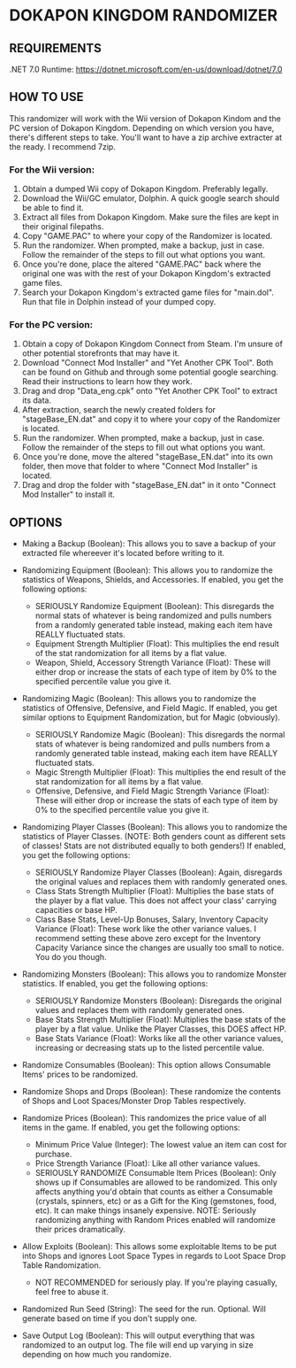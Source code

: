 # DOKAPON KINGDOM RANDOMIZER

## REQUIREMENTS
.NET 7.0 Runtime: https://dotnet.microsoft.com/en-us/download/dotnet/7.0

## HOW TO USE

This randomizer will work with the Wii version of Dokapon Kindom and the PC version of Dokapon Kingdom.
Depending on which version you have, there's different steps to take. You'll want to have a zip archive extracter at the ready. I recommend 7zip.

### For the Wii version:
1) Obtain a dumped Wii copy of Dokapon Kingdom. Preferably legally.
2) Download the Wii/GC emulator, Dolphin. A quick google search should be able to find it.
3) Extract all files from Dokapon Kingdom. Make sure the files are kept in their original filepaths.
4) Copy "GAME.PAC" to where your copy of the Randomizer is located.
5) Run the randomizer. When prompted, make a backup, just in case. Follow the remainder of the steps to fill out what options you want.
6) Once you're done, place the altered "GAME.PAC" back where the original one was with the rest of your Dokapon Kingdom's extracted game files.
7) Search your Dokapon Kingdom's extracted game files for "main.dol". Run that file in Dolphin instead of your dumped copy.

### For the PC version:
1) Obtain a copy of Dokapon Kingdom Connect from Steam. I'm unsure of other potential storefronts that may have it.
2) Download "Connect Mod Installer" and "Yet Another CPK Tool". Both can be found on Github and through some potential google searching. Read their instructions to learn how they work.
3) Drag and drop "Data_eng.cpk" onto "Yet Another CPK Tool" to extract its data.
4) After extraction, search the newly created folders for "stageBase_EN.dat" and copy it to where your copy of the Randomizer is located.
5) Run the randomizer. When prompted, make a backup, just in case. Follow the remainder of the steps to fill out what options you want.
6) Once you're done, move the altered "stageBase_EN.dat" into its own folder, then move that folder to where "Connect Mod Installer" is located.
7) Drag and drop the folder with "stageBase_EN.dat" in it onto "Connect Mod Installer" to install it.

## OPTIONS
- Making a Backup (Boolean):
	This allows you to save a backup of your extracted file whereever it's located before writing to it.

- Randomizing Equipment (Boolean):
	This allows you to randomize the statistics of Weapons, Shields, and Accessories.
	If enabled, you get the following options:
	- SERIOUSLY Randomize Equipment (Boolean):
		This disregards the normal stats of whatever is being randomized and pulls numbers from a randomly generated table instead, making each item have REALLY fluctuated stats.
	- Equipment Strength Multiplier (Float):
		This multiplies the end result of the stat randomization for all items by a flat value.
	- Weapon, Shield, Accessory Strength Variance (Float):
		These will either drop or increase the stats of each type of item by 0% to the specified percentile value you give it.

- Randomizing Magic (Boolean):
	This allows you to randomize the statistics of Offensive, Defensive, and Field Magic.
	If enabled, you get similar options to Equipment Randomization, but for Magic (obviously).
	- SERIOUSLY Randomize Magic (Boolean):
		This disregards the normal stats of whatever is being randomized and pulls numbers from a randomly generated table instead, making each item have REALLY fluctuated stats.
	- Magic Strength Multiplier (Float):
		This multiplies the end result of the stat randomization for all items by a flat value.
	- Offensive, Defensive, and Field Magic Strength Variance (Float):
		These will either drop or increase the stats of each type of item by 0% to the specified percentile value you give it.

- Randomizing Player Classes (Boolean):
	This allows you to randomize the statistics of Player Classes. (NOTE: Both genders count as different sets of classes! Stats are not distributed equally to both genders!)
	If enabled, you get the following options:
	- SERIOUSLY Randomize Player Classes (Boolean):
		Again, disregards the original values and replaces them with randomly generated ones.
	- Class Stats Strength Multiplier (Float):
		Multiplies the base stats of the player by a flat value. This does not affect your class' carrying capacities or base HP.
	- Class Base Stats, Level-Up Bonuses, Salary, Inventory Capacity Variance (Float):
		These work like the other variance values. I recommend setting these above zero except for the Inventory Capacity Variance since the changes are usually too small to notice. You do you though.

- Randomizing Monsters (Boolean):
	This allows you to randomize Monster statistics.
	If enabled, you get the following options:
	- SERIOUSLY Randomize Monsters (Boolean):
		Disregards the original values and replaces them with randomly generated ones.
	- Base Stats Strength Multiplier (Float):
		Multiplies the base stats of the player by a flat value. Unlike the Player Classes, this DOES affect HP.
	- Base Stats Variance (Float):
		Works like all the other variance values, increasing or decreasing stats up to the listed percentile value.

- Randomize Consumables (Boolean):
	This option allows Consumable Items' prices to be randomized.

- Randomize Shops and Drops (Boolean):
	These randomize the contents of Shops and Loot Spaces/Monster Drop Tables respectively.
	
- Randomize Prices (Boolean):
	This randomizes the price value of all items in the game.
	If enabled, you get the following options:
	- Minimum Price Value (Integer):
		The lowest value an item can cost for purchase.
	- Price Strength Variance (Float):
		Like all other variance values.
	- SERIOUSLY RANDOMIZE Consumable Item Prices (Boolean):
		Only shows up if Consumables are allowed to be randomized.
		This only affects anything you'd obtain that counts as either a Consumable (crystals, spinners, etc) or as a Gift for the King (gemstones, food, etc). It can make things insanely expensive.
	NOTE: Seriously randomizing anything with Random Prices enabled will randomize their prices dramatically.
	
- Allow Exploits (Boolean):
	This allows some exploitable Items to be put into Shops and ignores Loot Space Types in regards to Loot Space Drop Table Randomization.
	- NOT RECOMMENDED for seriously play. If you're playing casually, feel free to abuse it.
	
- Randomized Run Seed (String):
	The seed for the run. Optional. Will generate based on time if you don't supply one.
	
- Save Output Log (Boolean):
	This will output everything that was randomized to an output log. The file will end up varying in size depending on how much you randomize.
